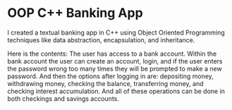 # OOP C++ Banking App
I created a textual banking app in C++ using Object Oriented Programming techniques like data abstraction, encapsulation, and inheritance.

Here is the contents: 
The user has access to a bank account. Within the bank account the user can create an account, login, and if the user enters the password wrong too many times they will be prompted to make a new password. And then the options after logging in are: depositing money, withdrawing money, checking the balance, transferring money, and checking interest accumulation. And all of these operations can be done in both checkings and savings accounts.
